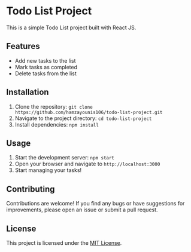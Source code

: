 # Todo List Project

This is a simple Todo List project built with React JS.

## Features

- Add new tasks to the list
- Mark tasks as completed
- Delete tasks from the list

## Installation

1. Clone the repository: `git clone https://github.com/hamzayounis106/todo-list-project.git`
2. Navigate to the project directory: `cd todo-list-project`
3. Install dependencies: `npm install`

## Usage

1. Start the development server: `npm start`
2. Open your browser and navigate to `http://localhost:3000`
3. Start managing your tasks!

## Contributing

Contributions are welcome! If you find any bugs or have suggestions for improvements, please open an issue or submit a pull request.

## License

This project is licensed under the [MIT License](LICENSE).
